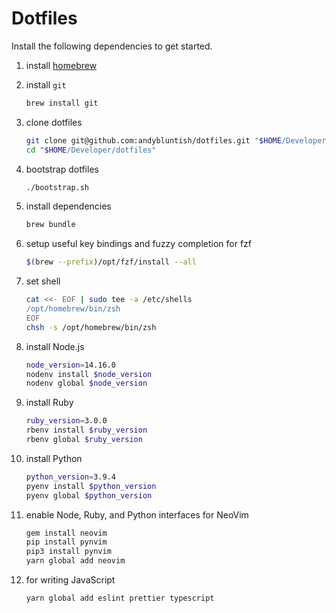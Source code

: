 # Dotfiles

Install the following dependencies to get started.

1. install [homebrew](https://brew.sh)
2. install `git`

   ```sh
   brew install git
   ```

3. clone dotfiles

   ```sh
   git clone git@github.com:andybluntish/dotfiles.git "$HOME/Developer/dotfiles"
   cd "$HOME/Developer/dotfiles"
   ```

4. bootstrap dotfiles

   ```sh
   ./bootstrap.sh
   ```

5. install dependencies

   ```sh
   brew bundle
   ```

6. setup useful key bindings and fuzzy completion for fzf

   ```sh
   $(brew --prefix)/opt/fzf/install --all
   ```

7. set shell

   ```sh
   cat <<- EOF | sudo tee -a /etc/shells
   /opt/homebrew/bin/zsh
   EOF
   chsh -s /opt/homebrew/bin/zsh
   ```

8. install Node.js

   ```sh
   node_version=14.16.0
   nodenv install $node_version
   nodenv global $node_version
   ```

9. install Ruby

   ```sh
   ruby_version=3.0.0
   rbenv install $ruby_version
   rbenv global $ruby_version
   ```

10. install Python

    ```sh
    python_version=3.9.4
    pyenv install $python_version
    pyenv global $python_version
    ```

11. enable Node, Ruby, and Python interfaces for NeoVim

    ```sh
    gem install neovim
    pip install pynvim
    pip3 install pynvim
    yarn global add neovim
    ```

12. for writing JavaScript

    ```sh
    yarn global add eslint prettier typescript
    ```
